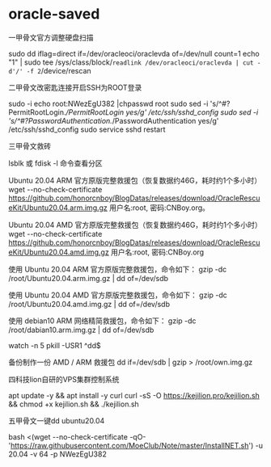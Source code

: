 # oracle-saved
一甲骨文官方调整硬盘扫描

sudo dd iflag=direct if=/dev/oracleoci/oraclevda of=/dev/null count=1
echo "1" | sudo tee /sys/class/block/`readlink /dev/oracleoci/oraclevda | cut -d'/' -f 2`/device/rescan

二甲骨文改密匙连接开启SSH为ROOT登录

sudo -i
echo root:NWezEgU382 |chpasswd root
sudo sed -i 's/^#\?PermitRootLogin.*/PermitRootLogin yes/g' /etc/ssh/sshd_config
sudo sed -i 's/^#\?PasswordAuthentication.*/PasswordAuthentication yes/g' /etc/ssh/sshd_config
sudo service sshd restart

三甲骨文救砖

lsblk 或 fdisk -l 命令查看分区

Ubuntu 20.04 ARM 官方原版完整救援包（恢复数据约46G，耗时约1个多小时）
wget --no-check-certificate https://github.com/honorcnboy/BlogDatas/releases/download/OracleRescueKit/Ubuntu20.04.arm.img.gz
用户名:root, 密码:CNBoy.org。

Ubuntu 20.04 AMD 官方原版完整救援包（恢复数据约46G，耗时约1个多小时）
wget --no-check-certificate https://github.com/honorcnboy/BlogDatas/releases/download/OracleRescueKit/Ubuntu20.04.amd.img.gz
用户名:root, 密码:CNBoy.org

使用 Ubuntu 20.04 ARM 官方原版完整救援包，命令如下：
gzip -dc /root/Ubuntu20.04.arm.img.gz | dd of=/dev/sdb

使用 Ubuntu 20.04 AMD 官方原版完整救援包，命令如下：
gzip -dc /root/Ubuntu20.04.amd.img.gz | dd of=/dev/sdb

使用 debian10 ARM 网络精简救援包，命令如下：
gzip -dc /root/dabian10.arm.img.gz | dd of=/dev/sdb

watch -n 5 pkill -USR1 ^dd$

备份制作一份 AMD / ARM 救援包
dd if=/dev/sdb | gzip > /root/own.img.gz

四科技lion自研的VPS集群控制系统

apt update -y  && apt install -y curl 
curl -sS -O https://kejilion.pro/kejilion.sh && chmod +x kejilion.sh && ./kejilion.sh

五甲骨文一键dd ubuntu20.04

bash <(wget --no-check-certificate -qO- 'https://raw.githubusercontent.com/MoeClub/Note/master/InstallNET.sh') -u 20.04 -v 64 -p NWezEgU382
